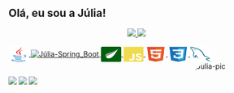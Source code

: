 ## Olá, eu sou a Júlia!

<div align="center">
  <a href="https://github.com/andJubs">
  <img height="130em" src="https://github-readme-stats.vercel.app/api?username=andJubs&show_icons=true&theme=dracula&include_all_commits=true&count_private=true"/>
  <img height="130em" src="https://github-readme-stats.vercel.app/api/top-langs/?username=andJubs&layout=compact&langs_count=7&theme=dracula"/>
</div>

<div style="display: inline_block"><br>
  <img align="center" alt="Júlia-Java" height="30" width="40" src="https://raw.githubusercontent.com/devicons/devicon/master/icons/java/java-original.svg">
  <img align="center" alt="Júlia-Spring_Boot" height="30" width="40" src="https://raw.githubusercontent.com/devicons/devicon/master/icons/springboot/springboot-original.svg">
   <img align="center" alt="Júlia-Thymeleaf" height="30" width="40" src="https://raw.githubusercontent.com/devicons/devicon/master/icons/thymeleaf/thymeleaf-original.svg">
  <img align="center" alt="Júlia-Js" height="30" width="40" src="https://raw.githubusercontent.com/devicons/devicon/master/icons/javascript/javascript-plain.svg">
  <img align="center" alt="Júlia-HTML" height="30" width="40" src="https://raw.githubusercontent.com/devicons/devicon/master/icons/html5/html5-original.svg">
  <img align="center" alt="Júlia-CSS" height="30" width="40" src="https://raw.githubusercontent.com/devicons/devicon/master/icons/css3/css3-original.svg">
  <img align="center" alt="Júlia-MySQL" height="30" width="40" src="https://raw.githubusercontent.com/devicons/devicon/master/icons/mysql/mysql-original.svg">
  
  <img align="right" alt="Júlia-pic" height="150" width="150" style="border-radius:50px;" src="https://cdn.discordapp.com/attachments/643131315994099732/1031961227628380170/andJubs.gif.gif">
</div>
  
  ##
 
<div> 
  <a href="https://instagram.com/and.jubx" target="_blank"><img src="https://img.shields.io/badge/-Instagram-%23E4405F?style=for-the-badge&logo=instagram&logoColor=white"></a>
  <a href = "mailto:julia.andressa@icloud.com"><img src="https://img.shields.io/badge/-mail-%23333?style=for-the-badge&logo=icloud&logoColor=white"></a>
  <a href="https://www.linkedin.com/in/j%C3%BAlia-souza-4a9760169" target="_blank"><img src="https://img.shields.io/badge/-LinkedIn-%230077B5?style=for-the-badge&logo=linkedin&logoColor=white"></a> 
  
  <!-- ![Snake animation](https://github.com/andJubs/andJubs/blob/output/github-contribution-grid-snake.svg) -->
 
</div>
